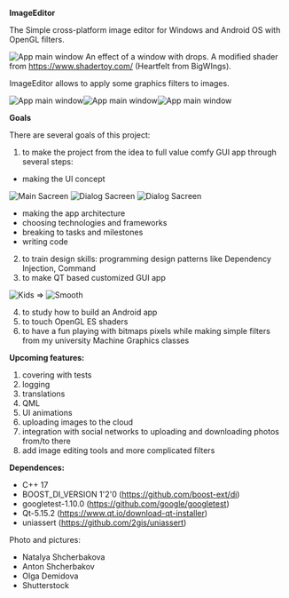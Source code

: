 
**ImageEditor**
               
            
              
             
The Simple cross-platform image editor for Windows and Android OS with OpenGL filters.

![App main window](Images/Pixel1_1.jpg) An effect of a window with drops. A modified shader from https://www.shadertoy.com/ (Heartfelt from BigWIngs).




               
            
              
             
ImageEditor allows to apply some graphics filters to images.





![App main window](Images/Screenshot2.png)![App main window](Images/Screenshot1.png)![App main window](Images/Screen1_1.png)
                 

           
           
           
**Goals**

There are several goals of this project:

1. to make the project from the idea to full value comfy GUI app through several steps: 
- making the UI concept 

![Main Sacreen](Images/ui_concep_Filters_screen.png) ![Dialog Sacreen](Images/ui_concept_Menu.png) ![Dialog Sacreen](Images/menu.png)

- making the app architecture
- choosing technologies and frameworks
- breaking to tasks and milestones
- writing code
2. to train design skills: programming design patterns like Dependency Injection, Command
3. to make QT based customized GUI app

![Kids](Images/screen_no_custom_450.png) => ![Smooth](Images/flowers_aqua_sm_450.png)

4. to study how to build an Android app
5. to touch OpenGL ES shaders
6. to have a fun playing with bitmaps pixels while making simple filters from my university Machine Graphics classes
               
            
              
             
**Upcoming features:**
1. covering with tests
2. logging
3. translations
4. QML
5. UI animations
6. uploading images to the cloud
7. integration with social networks to uploading and downloading photos from/to there
8. add image editing tools and more complicated filters
               
            
              
             
**Dependences:**
- C++ 17 
- BOOST_DI_VERSION 1'2'0 (https://github.com/boost-ext/di)
- googletest-1.10.0 (https://github.com/google/googletest)
- Qt-5.15.2 (https://www.qt.io/download-qt-installer)
- uniassert (https://github.com/2gis/uniassert)

Photo and pictures:
- Natalya Shcherbakova 
- Anton Shcherbakov 
- Olga Demidova  
- Shutterstock 
